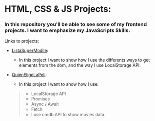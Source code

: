# HTML, CSS & JS Projects:

### In this repository you'll be able to see some of my frontend projects. I want to emphasize my JavaScripts Skills.

Links to projects: 

* [ListaSuperModile](https://listasupermobile.web.app):
  - In this project I want to show how I use the differents ways to get elements from the dom, and the way I use LocalStorage API.
 
* [QuienEligeLaPeli](https://quieneligelapeli.web.app/):
  - In this project I want to show how I use:
   > - LocalStorage API
   > - Promises
   > - Async / Await
   > - Fetch
   > - I use omdb API to show movies data.
   
   
 

